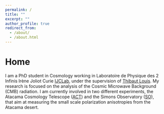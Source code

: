 ```yaml
---
permalink: /
title: ""
excerpt: ""
author_profile: true
redirect_from: 
  - /about/
  - /about.html
---
```




Home
======
I am a PhD student in Cosmology working in Laboratoire de Physique des 2 Infinis Irène Joliot Curie [IJCLab](https://www.ijclab.in2p3.fr/), under the supervision of [Thibaut Louis](https://thibautlouis.github.io/). My research is focused on the analysis of the Cosmic Microwave Background (CMB) radiation. I am currently involved in two different experiments, the Atacama Cosmology Telescope ([ACT](https://act.princeton.edu/)) and the Simons Observatory ([SO](https://simonsobservatory.org/)), that aim at measuring the small scale polarization anisotropies from the Atacama desert.
